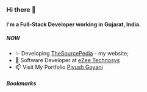 ### Hi there 👋

#### I'm a Full-Stack Developer working in Gujarat, India.

##### NOW

- ✨ Developing [TheSourcePedia](https://thesourcepedia.org) - my website;
- 🔭 Software Developer at [eZee Technosys](https://ezeetechnosys.com/)
- 📫 Visit My Portfolio [Piyush Goyani](https://piyushgoyani.thesourcepedia.org)


##### Bookmarks
<!--  dailydev-BOOKMARKS:START -->
<!--  dailydev-BOOKMARKS:END -->
